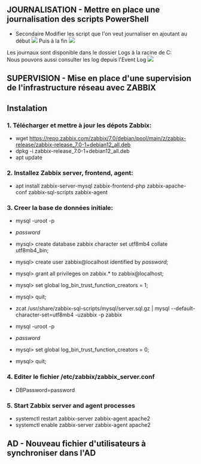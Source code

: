 ## JOURNALISATION - Mettre en place une journalisation des scripts PowerShell
*  Secondaire
  Modifier les script que l'on veut journaliser en ajoutant au début
![](https://github.com/WildCodeSchool/TSSR-2402-P3-G1-BuildYourInfra-BillU/blob/main/RESSOURCES/Journalisation-001.PNG?raw=true)
  Puis à la fin
![](https://github.com/WildCodeSchool/TSSR-2402-P3-G1-BuildYourInfra-BillU/blob/main/RESSOURCES/Journalisation-002.PNG?raw=true)

Les journaux sont disponible dans le dossier Logs à la racine de C:\
Nous pouvons aussi consulter les log depuis l'Event Log
![](https://github.com/WildCodeSchool/TSSR-2402-P3-G1-BuildYourInfra-BillU/blob/main/RESSOURCES/Journalisation-003.PNG?raw=true)

## SUPERVISION - Mise en place d'une supervision de l'infrastructure réseau avec **ZABBIX**

## Instalation
### 1. Télécharger et mettre à jour les dépots Zabbix:
- wget https://repo.zabbix.com/zabbix/7.0/debian/pool/main/z/zabbix-release/zabbix-release_7.0-1+debian12_all.deb
- dpkg -i zabbix-release_7.0-1+debian12_all.deb
- apt update

### 2. Installez Zabbix server, frontend, agent:
- apt install zabbix-server-mysql zabbix-frontend-php zabbix-apache-conf zabbix-sql-scripts zabbix-agent

### 3. Creer la base de données initiale: 
- mysql -uroot -p
- *password*
- mysql> create database zabbix character set utf8mb4 collate utf8mb4_bin;
- mysql> create user zabbix@localhost identified by *password*;
- mysql> grant all privileges on zabbix.* to zabbix@localhost;
- mysql> set global log_bin_trust_function_creators = 1;
- mysql> quit;
  
- zcat /usr/share/zabbix-sql-scripts/mysql/server.sql.gz | mysql --default-character-set=utf8mb4 -uzabbix -p zabbix 
- mysql -uroot -p
- *password*
- mysql> set global log_bin_trust_function_creators = 0;
- mysql> quit;
### 4. Editer le fichier /etc/zabbix/zabbix_server.conf
- DBPassword=password
### 5. Start Zabbix server and agent processes 
- systemctl restart zabbix-server zabbix-agent apache2
- systemctl enable zabbix-server zabbix-agent apache2 


## AD - Nouveau fichier d'utilisateurs à synchroniser dans l'AD
